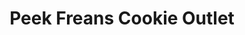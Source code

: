---
title: "Peek Freans Cookie Outlet"
url: /east-york/peek-freans-cookie-outlet/
shop: Bäckerei
---
